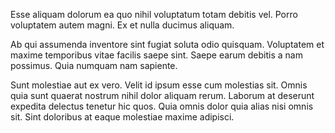 Esse aliquam dolorum ea quo nihil voluptatum totam debitis vel. Porro voluptatem autem magni. Ex et nulla ducimus aliquam.
 Ab qui assumenda inventore sint fugiat soluta odio quisquam. Voluptatem et maxime temporibus vitae facilis saepe sint. Saepe earum debitis a nam possimus. Quia numquam nam sapiente.
 Sunt molestiae aut ex vero. Velit id ipsum esse cum molestias sit. Omnis quia sunt quaerat nostrum nihil dolor aliquam rerum. Laborum at deserunt expedita delectus tenetur hic quos. Quia omnis dolor quia alias nisi omnis sit. Sint doloribus at eaque molestiae maxime adipisci.
